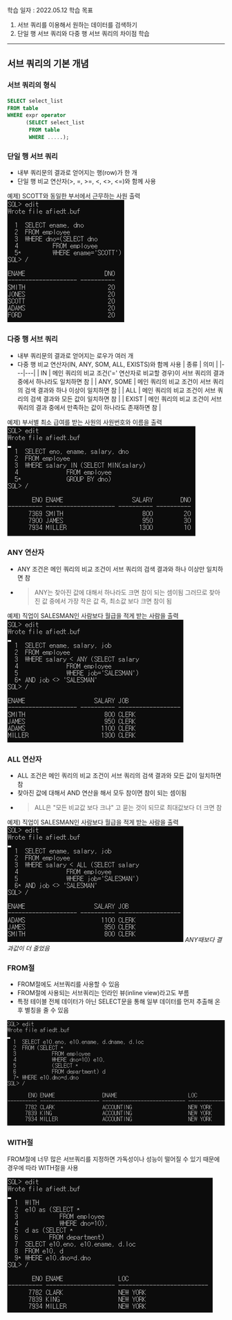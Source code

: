 학습 일자 : 2022.05.12
학습 목표

1. 서브 쿼리를 이용해서 원하는 데이터를 검색하기
2. 단일 행 서브 쿼리와 다중 행 서브 쿼리의 차이점 학습

---

## 서브 쿼리의 기본 개념

### 서브 쿼리의 형식

```sql
SELECT select_list
FROM table
WHERE expr operator
      (SELECT select_list
       FROM table
       WHERE .....);
```

### 단일 행 서브 쿼리

- 내부 쿼리문의 결과로 얻어지는 행(row)가 한 개
- 단일 행 비교 연산자(>, =, >=, <, <>, <=)와 함께 사용

예제) SCOTT와 동일한 부서에서 근무하는 사원 출력
![SUBQUERY](./imgs/SUBQUERY.PNG)

### 다중 행 서브 쿼리

- 내부 쿼리문의 결과로 얻어지는 로우가 여러 개
- 다중 행 비교 연산자(IN, ANY, SOM, ALL, EXISTS)와 함께 사용
  | 종류 | 의미 |
  |---|---|
  | IN | 메인 쿼리의 비교 조건('=' 연산자로 비교할 경우)이 서브 쿼리의 결과 중에서 하나라도 일치하면 참 |
  | ANY, SOME | 메인 쿼리의 비교 조건이 서브 쿼리의 검색 결과와 하나 이상이 일치하면 참 |
  | ALL | 메인 쿼리의 비교 조건이 서브 쿼리의 검색 결과와 모든 값이 일치하면 참 |
  | EXIST | 메인 쿼리의 비교 조건이 서브 쿼리의 결과 중에서 만족하는 값이 하나라도 존재하면 참 |

예제) 부서별 최소 급여를 받는 사원의 사원번호와 이름을 출력
![MULSUBQUERY](./imgs/MULSUBQUERY.PNG)

### ANY 연산자

- ANY 조건은 메인 쿼리의 비교 조건이 서브 쿼리의 검색 결과와 하나 이상만 일치하면 참
- > ANY는 찾아진 값에 대해서 하나라도 크면 참이 되는 셈이됨 그러므로 찾아진 값 중에서 가장 작은 값 즉, 최소값 보다 크면 참이 됨

예제) 직업이 SALESMAN인 사람보다 월급을 적게 받는 사람을 출력
![ANYSUBQ](./imgs/ANYSUBQ.PNG)

### ALL 연산자

- ALL 조건은 메인 쿼리의 비교 조건이 서브 쿼리의 검색 결과와 모든 값이 일치하면 참
- 찾아진 값에 대해서 AND 연산을 해서 모두 참이면 참이 되는 셈이됨
- > ALL은 "모든 비교값 보다 크냐" 고 묻는 것이 되므로 최대값보다 더 크면 참

예제) 직업이 SALESMAN인 사람보다 월급을 적게 받는 사람을 출력
![ALLSUBQ](./imgs/ALLSUBQ.PNG)
_ANY때보다 결과값이 더 줄었음_

### FROM절

- FROM절에도 서브쿼리를 사용할 수 있음
- FROM절에 사용되는 서브쿼리는 인라인 뷰(inline view)라고도 부름
- 특정 테이블 전체 데이터가 아닌 SELECT문을 통해 일부 데이터를 먼저 추출해 온 후 별칭을 줄 수 있음

![FROMSUBQ](./imgs/FROMSUBQ.PNG)

### WITH절

FROM절에 너무 많은 서브쿼리를 지정하면 가독성이나 성능이 떨어질 수 있기 때문에 경우에 따라 WITH절을 사용

![WITHSUBQ](./imgs/WITHSUBQ.PNG)
